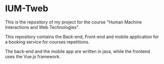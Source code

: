 # IUM-Tweb

This is the repository of my project for the course "Human Machine Interactions and Web Technologies".


This repository contains the Back-end, Front-end and mobile application for a booking service for courses repetitions.

The back-end and the mobile app are written in java, while the frontend uses the Vue.js framework.

